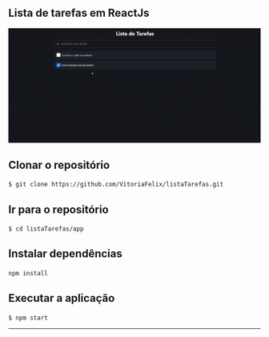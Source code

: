## Lista de tarefas em ReactJs


<p align="center">
  <img alt="Funcionamento da aplicação" src="https://github.com/VitoriaFelix/listaTarefas/blob/main/assets/gif.gif" width="100%" height="20%">
</p>


## Clonar o repositório
```bash
$ git clone https://github.com/VitoriaFelix/listaTarefas.git
```
## Ir para o repositório
```bash
$ cd listaTarefas/app
```

## Instalar dependências
```bash
npm install
```

## Executar a aplicação
```bash
$ npm start
```
---

